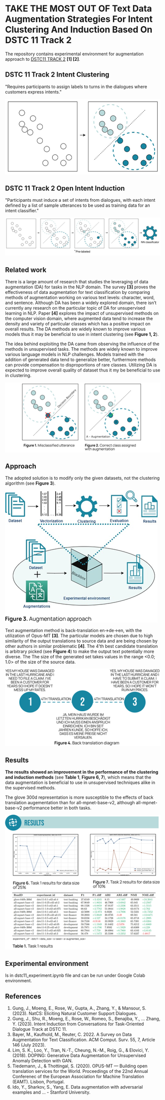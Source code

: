 # TAKE THE MOST OUT OF Text Data Augmentation Strategies For Intent Clustering And Induction Based On DSTC 11 Track 2

The repository contains experimental environment for augmentation approach to [DSTC11 TRACK 2](https://github.com/amazon-science/dstc11-track2-intent-induction) **[1] [2]**.

## DSTC 11 Track 2 Intent Clustering

"Requires participants to assign labels to turns in the dialogues where customers express intents."

<p align="center">
<img src="assets\dstc11t21.jpg" alt="drawing" />
</p>

## DSTC 11 Track 2 Open Intent Induction

"Participants must induce a set of intents from dialogues, with each intent defined by a list of sample utterances to be used as training data for an intent classifier."

![DSTC 11 Track 2 Open Intent Induction concept](assets\dstc11t22.jpg)

## Related work
There is a large amount of research that studies the leveraging of data augmentation (DA) for tasks in the NLP domain. The survey **[3]** proves the effectiveness of data augmentation for text classification by comparing methods of augmentation working on various text levels: character, word, and sentence. Although DA has been a widely explored domain, there isn’t currently any research on the particular topic of DA for unsupervised learning in NLP. Paper **[4]** explores the impact of unsupervised methods on the computer vision domain, where augmented data tend to increase the density and variety of particular classes which has a positive impact on overall results. The DA methods are widely known to improve various  models thus it may be beneficial to use in intent clustering (see **Figure 1, 2**). 

The idea behind exploiting the DA came from observing the influence of the methods in unsupervised tasks. The methods are widely known to improve various language models in NLP challenges. Models trained with the addition of generated data tend to generalize better, furthermore methods can provide compensation to disproportions of rare classes. Utilizing DA is expected to improve overall quality of dataset thus it my be beneficial to use in clustering.

![General idea](assets\idea.jpg)

## Approach
The adopted solution is to modify only the given datasets, not the clustering algorithm  (see **Figure 3**). 

![Approach](assets\approach.jpg)

Text augmentation method is back-translation en->de->en, with the utilization of Opus-MT **[3]**. The particular models are chosen due to high similarity of the output translations to source data and are being chosen by other authors in similar problematic **[4]**. The 4’th best candidate translation is arbitrary picked (see **Figure 4**) to make the output text potentially more diverse. The The size of the generated set takes values in the range <0.0; 1.0> of the size of the source data.

![Back-translation](assets\translations.jpg)

## Results
**The results showed an improvement in the performance of the clustering and induction methods** (see **Table 1**, **Figure 6, 7**), which means that the data augmentation is beneficial to use in unsupervised techniques alike in the supervised methods.

The glove 300d representation is more susceptible to the effects of back translation augementation than for all-mpnet-base-v2, although all-mpnet-base-v2 performance better in both tasks.

![Results](assets\results.jpg)

## Experimental environment
Is in dstc11_experiment.ipynb file and can be run under Google Colab environment.

## References
1. Gung, J., Moeng, E., Rose, W., Gupta, A., Zhang, Y., & Mansour, S. (2023). NatCS: Eliciting Natural Customer Support Dialogues. 
2. Gung, J., Shu, R., Moeng, E., Rose, W., Romeo, S., Benajiba, Y., … Zhang, Y. (2023). Intent Induction from Conversations for Task-Oriented Dialogue Track at DSTC 11.
3. Bayer, M., Kaufhold, M., Reuter, C. 2022. A Survey on Data Augmentation for Text Classification. ACM Comput. Surv. 55, 7, Article 146 (July 2023).
4. Lim, S. K., Loo, Y., Tran, N.-T., Cheung, N.-M., Roig, G., & Elovici, Y. (2018). DOPING: Generative Data Augmentation for Unsupervised Anomaly Detection with GAN.
5. Tiedemann, J., & Thottingal, S. (2020). OPUS-MT — Building open translation services for the World. Proceedings of the 22nd Annual Conferenec of the European Association for Machine Translation (EAMT). Lisbon, Portugal.
6. Ido, Y., Sharkov, S., Yang, E. Data augmentation with adversarial examples and ... - Stanford University. 

